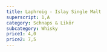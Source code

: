 ```yaml
---
title: Laphroig - Islay Single Malt
superscript: 1,A
category: Schnaps & Likör
subcategory: Whisky
price1: 4,0
price2: 7,5
---
```

